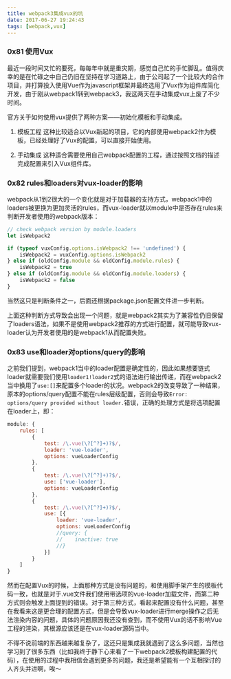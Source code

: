```yaml
---
title: webpack3集成vux的坑
date: 2017-06-27 19:24:43
tags: [webpack,vux]
---
```


### 0x81 使用Vux

最近一段时间又忙的要死，每每年中就是重灾期，感觉自己忙的手忙脚乱。值得庆幸的是在忙碌之中自己仍旧在坚持在学习道路上，由于公司起了一个比较大的合作项目，并打算投入使用Vue作为javascript框架并最终选用了Vux作为组件库简化开发，由于刚从webpack1转到webpack3，我这两天在手动集成vux上废了不少时间。

官方关于如何使用vux提供了两种方案——初始化模板和手动集成。

1. 模板工程
    这种比较适合以Vux新起的项目，它的内部使用webpack2作为模板，已经处理好了Vux的配置，可以直接开始使用。

1. 手动集成
    这种适合需要使用自己webpack配置的工程，通过按照文档的描述完成配置来引入Vux组件库。

### 0x82 rules和loaders对vux-loader的影响

webpack从1到2很大的一个变化就是对于加载器的支持方式，webpack1中的loaders被更换为更加灵活的rules，而vux-loader就以module中是否存在rules来判断开发者使用的webpack版本：

```JavaScript
// check webpack version by module.loaders
let isWebpack2

if (typeof vuxConfig.options.isWebpack2 !== 'undefined') {
    isWebpack2 = vuxConfig.options.isWebpack2
} else if (oldConfig.module && oldConfig.module.rules) {
    isWebpack2 = true
} else if (oldConfig.module && oldConfig.module.loaders) {
    isWebpack2 = false
}
```

当然这只是判断条件之一，后面还根据package.json配置文件进一步判断。

上面这种判断方式导致会出现一个问题，就是webpack2其实为了兼容性仍旧保留了loaders语法，如果不是使用webpack2推荐的方式进行配置，就可能导致vux-loader认为开发者使用的是webpack1从而配置失败。

<!--more-->

### 0x83 use和loader对options/query的影响

之前我们提到，webpack1当中的loader配置是确定性的，因此如果想要链式loader就需要我们使用`loader1!loader2`式的语法进行输出传递，而在webpack2当中换用了`use:[]`来配置多个loader的状况。webpack2的改变导致了一种结果，原本的options/query配置不能在rules层级配置，否则会导致`Error: options/query provided without loader.`错误，正确的处理方式是将选项配置在loader上，即：

```JavaScript
module: {
    rules: [
        {
            test: /\.vue(\?[^?]+)?$/,
            loader: 'vue-loader',
            options: vueLoaderConfig
        },
        {
            test: /\.vue(\?[^?]+)?$/,
            use: ['vue-loader'],
            options: vueLoaderConfig
        },
        {
            test: /\.vue(\?[^?]+)?$/,
            use: [{
                loader: 'vue-loader',
                options: vueLoaderConfig
                //query: {
                //    inactive: true
                //}
            }]
        }
    ]
}
```

然而在配置Vux的时候，上面那种方式是没有问题的，和使用脚手架产生的模板代码一致，也就是对于.vue文件我们使用带选项的vue-loader加载文件，而第二种方式则会触发上面提到的错误。对于第三种方式，看起来配置没有什么问题，甚至在我看来这是更合理的配置方式，但是会导致vux-loader进行merge操作之后无法渲染内容的问题，具体的问题原因我还没有查到，而不使用Vux的话不影响Vue工程的渲染，其根源应该还是在vux-loader源码当中。

不得不说前端的东西越来越复杂了，这还只是集成我就遇到了这么多问题，当然也学习到了很多东西（比如我终于静下心来看了一下webpack2模板构建配置的代码），在使用的过程中我相信会遇到更多的问题，我还是希望能有一个互相探讨的人齐头并进啊，唉～
